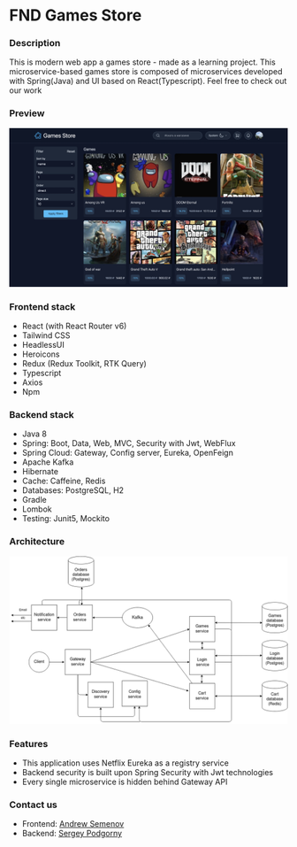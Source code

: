 # FND Games Store 

### Description
This is modern web app a games store - made as a learning project. This microservice-based
games store is composed of microservices developed with Spring(Java) and UI based on React(Typescript).
Feel free to check out our work

### Preview
![Preview](client/docs/img/AppPreview.png)

<a name="Frontend-stack"><h3>Frontend stack</h3></a>
* React (with React Router v6)
* Tailwind CSS
* HeadlessUI
* Heroicons
* Redux (Redux Toolkit, RTK Query)
* Typescript
* Axios
* Npm

<a name="Backend-stack"><h3>Backend stack</h3></a>
* Java 8
* Spring: Boot, Data, Web, MVC, Security with Jwt, WebFlux
* Spring Cloud: Gateway, Config server, Eureka, OpenFeign
* Apache Kafka
* Hibernate
* Cache: Caffeine, Redis
* Databases: PostgreSQL, H2
* Gradle
* Lombok
* Testing: Junit5, Mockito

<a name="Contact-us"><h3>Architecture</h3></a>
![Homepage](server/documentation/images/architecture.png)

<a name="Features"><h3>Features</h3></a>
* This application uses Netflix Eureka as a registry service
* Backend security is built upon Spring Security with Jwt technologies
* Every single microservice is hidden behind Gateway API



<a name="Contact-us"><h3>Contact us</h3></a>
* Frontend: [Andrew Semenov](https://t.me/keax4208)
* Backend: [Sergey Podgorny](https://t.me/SergeyPodgornyj)





